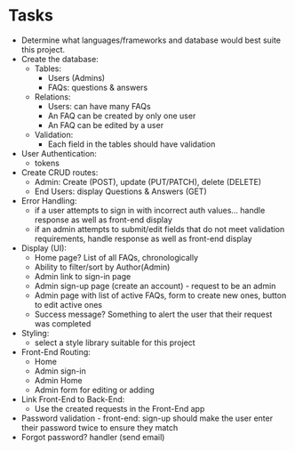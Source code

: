 # Tasks 

- Determine what languages/frameworks and database would best suite this project. 
- Create the database: 
    - Tables:
        - Users (Admins)
        - FAQs: questions & answers
    - Relations:
        - Users: can have many FAQs
        - An FAQ can be created by only one user
        - An FAQ can be edited by a user 
    - Validation:
        - Each field in the tables should have validation
- User Authentication:
    - tokens
- Create CRUD routes:
    - Admin: Create (POST), update (PUT/PATCH), delete (DELETE)
    - End Users: display Questions & Answers (GET)
- Error Handling: 
    - if a user attempts to sign in with incorrect auth values... handle response as well as front-end display 
    - if an admin attempts to submit/edit fields that do not meet validation requirements, handle response as well as front-end display
- Display (UI):
    - Home page? List of all FAQs, chronologically 
    - Ability to filter/sort by Author(Admin)
    - Admin link to sign-in page
    - Admin sign-up page (create an account) - request to be an admin
    - Admin page with list of active FAQs, form to create new ones, button to edit active ones 
    - Success message? Something to alert the user that their request was completed
- Styling:
    - select a style library suitable for this project 
- Front-End Routing:
    - Home
    - Admin sign-in
    - Admin Home
    - Admin form for editing or adding 
- Link Front-End to Back-End:
    - Use the created requests in the Front-End app
- Password validation - front-end: sign-up should make the user enter their password twice to ensure they match
- Forgot password? handler (send email)
